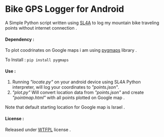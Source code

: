 # Bike GPS Logger for Android

A Simple Python script written using [SL4A](http://code.google.com/p/android-scripting/) to log my mountain bike traveling points without internet connection . 

#### Dependency :
To plot coodrinates on Google maps i am using [pygmaps](http://code.google.com/p/pygmaps/) library . 

To Install : 
`pip install pygmaps`

#### Use :
1. Running _"locate.py"_ on your android device using SL4A Python interpreter, will log your coordinates to _"points.json"_. 
2. _"plot.py"_ Will convert location data from _"points.json"_ and create _"pointmap.html"_ with all points plotted on Google map .

Note that default starting location for Google map is Israel .

#### License :
Released under [WTFPL](http://www.wtfpl.net/) license .